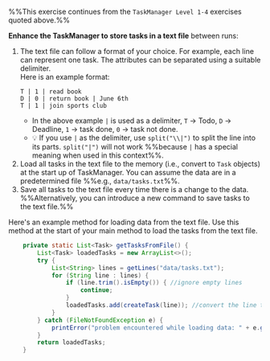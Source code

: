 <panel header="{{ icon_Q }} TaskManager Level 5 - **Store data in a file**">
<div id="body">

<panel type="seamless" src="../../project/taskManager/q-taskManagerLevel1.md#main" header="{{ icon_prereq }} TM-L1" minimized />
<panel type="seamless" src="../../project/taskManager/q-taskManagerLevel2.md#main" header="{{ icon_prereq }} TM-L2" minimized />
<panel type="seamless" src="../../project/taskManager/q-taskManagerLevel3.md#main" header="{{ icon_prereq }} TM-L3" minimized />
<panel type="seamless" src="../../project/taskManager/q-taskManagerLevel4.md#main" header="{{ icon_prereq }} TM-L4" minimized />

%%This exercise continues from the `TaskManager Level 1-4` exercises quoted above.%%

<div id="main">


**Enhance the TaskManager to store tasks in a text file** between runs:
1. The text file can follow a format of your choice. For example, each line can represent one task. The attributes can be separated using a suitable delimiter.<br>Here is an example format:
   ```
   T | 1 | read book
   D | 0 | return book | June 6th
   T | 1 | join sports club
   ```
   * In the above example `|` is used as a delimiter, `T` → Todo, `D` → Deadline, `1` → task done, `0` → task not done.
   * :bulb: If you use `|` as the delimiter, use `split("\\|")` to split the line into its parts. `split("|")` will not work %%because `|` has a special meaning when used in this context%%.
1. Load all tasks in the text file to the memory (i.e., convert to `Task` objects) at the start up of TaskManager. You can assume the data are in a predetermined file %%e.g., `data/tasks.txt`%%.
1. Save all tasks to the text file every time there is a change to the data. %%Alternatively, you can introduce a new command to save tasks to the text file.%%

<panel type="seamless" header="Partial solution">

Here's an example method for loading data from the text file. Use this method at the start of your main method to load the tasks from the text file.
```java
    private static List<Task> getTasksFromFile() {
        List<Task> loadedTasks = new ArrayList<>();
        try {
            List<String> lines = getLines("data/tasks.txt");
            for (String line : lines) {
                if (line.trim().isEmpty()) { //ignore empty lines
                    continue;
                }
                loadedTasks.add(createTask(line)); //convert the line to a task and add to the list
            }
        } catch (FileNotFoundException e) {
            printError("problem encountered while loading data: " + e.getMessage());
        }
        return loadedTasks;
    }
```

</panel>

</div>

</div>
</panel>
